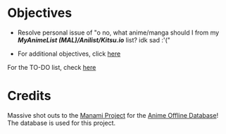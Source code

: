 # Objectives
- Resolve personal issue of "o no, what anime/manga should I from my ***MyAnimeList (MAL)/Anilist/Kitsu.io*** list? idk sad :'("

- For additional objectives, click [here](/swift_miru/_docs/objectives.md)

For the TO-DO list, check [here](/swift_miru/_docs/TODO.md)



# Credits
Massive shot outs to the [Manami Project](https://github.com/manami-project) for the [Anime Offline Database](https://github.com/manami-project/anime-offline-database)! The database is used for this project.


